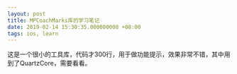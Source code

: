 ```yaml
---
layout: post
title: MPCoachMarks库的学习笔记
date: 2019-02-14 15:30:35.000000000 +08:00
tags: ios, learn
---
```


这是一个很小的工具库，代码才300行，用于做功能提示，效果非常不错，其中用到了QuartzCore，需要看看。


